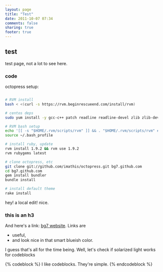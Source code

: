 ```yaml
---
layout: page
title: "Test"
date: 2011-10-07 07:34
comments: false
sharing: true
footer: true
---
```


## test ##

test page, not a lot to see here. 

### code ###

octopress setup:

``` bash octopress first-time setup

# RVM install
bash < <(curl -s https://rvm.beginrescueend.com/install/rvm)

# centos deps
sudo yum install -y gcc-c++ patch readline readline-devel zlib zlib-devel libyaml-devel libffi-devel openssl-devel make bzip2 autoconf automake libtool bison glibc

# RVM bash setup
echo '[[ -s "$HOME/.rvm/scripts/rvm" ]] && . "$HOME/.rvm/scripts/rvm" # Load RVM function' >> ~/.bash_profile
source ~/.bash_profile

# install ruby, update
rvm install 1.9.2 && rvm use 1.9.2
rvm rubygems latest

# clone octopress, etc
git clone git://github.com/imathis/octopress.git bg7.github.com
cd bg7.github.com
gem install bundler
bundle install

# install default theme
rake install
```


hey! a local edit! nice.

### this is an h3 ###

And here's a link: [bg7 website](http://bg7.ohnosequences.com). Links are

* useful,
* and look nice in that smart blueish color.

I guess that's all for the time being. Well, let's check if solarized light works for codeblocks

{% codeblock %}
I like codeblocks. They're simple.
{% endcodeblock %}


